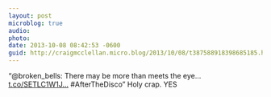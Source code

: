 ```yaml
---
layout: post
microblog: true
audio: 
photo: 
date: 2013-10-08 08:42:53 -0600
guid: http://craigmcclellan.micro.blog/2013/10/08/t387588918398685185.html
---
```

“@broken_bells: There may be more than meets the eye… [t.co/SETLC1W1J...](http://t.co/SETLC1W1Jb) #AfterTheDisco” Holy crap. YES
